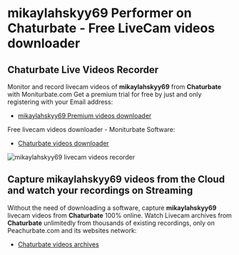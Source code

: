 # mikaylahskyy69 Performer on Chaturbate - Free LiveCam videos downloader

## Chaturbate Live Videos Recorder

Monitor and record livecam videos of **mikaylahskyy69** from **Chaturbate** with Moniturbate.com
Get a premium trial for free by just and only registering with your Email address:
* [mikaylahskyy69 Premium videos downloader](https://moniturbate.com/request-demo-licence-key.html)

Free livecam videos downloader - Moniturbate Software:
* [Chaturbate videos downloader](https://moniturbate.com/moniturbate-download-software.html)

![mikaylahskyy69 livecam videos recorder](https://peachurnet.com/templates/moniturbate-software.png)


## Capture mikaylahskyy69 videos from the Cloud and watch your recordings on Streaming

Without the need of downloading a software, capture **mikaylahskyy69** livecam videos from **Chaturbate** 100% online.
Watch Livecam archives from **Chaturbate** unlimitedly from thousands of existing recordings, only on Peachurbate.com and its websites network:
* [Chaturbate videos archives](https://peachurnet.com/)